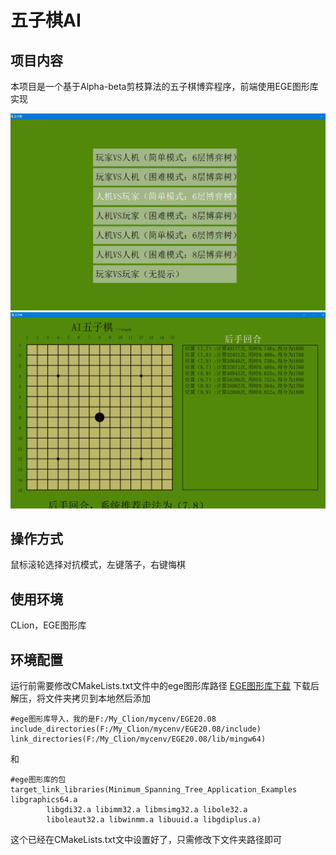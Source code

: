 # 五子棋AI

## 项目内容

本项目是一个基于Alpha-beta剪枝算法的五子棋博弈程序，前端使用EGE图形库实现

![这是图片](https://github.com/wtupdl/AI_Gobang/blob/main/img/a.png?raw=true "Magic Gardens")
![这是图片](https://github.com/wtupdl/AI_Gobang/blob/main/img/b.png?raw=true "Magic Gardens")

## 操作方式

鼠标滚轮选择对抗模式，左键落子，右键悔棋

## 使用环境

CLion，EGE图形库

## 环境配置

运行前需要修改CMakeLists.txt文件中的ege图形库路径
[EGE图形库下载](https://xege.org/download/ege20.08_all.7z)
下载后解压，将文件夹拷贝到本地然后添加

```
#ege图形库导入，我的是F:/My_Clion/mycenv/EGE20.08
include_directories(F:/My_Clion/mycenv/EGE20.08/include)
link_directories(F:/My_Clion/mycenv/EGE20.08/lib/mingw64)
```

和

```
#ege图形库的包
target_link_libraries(Minimum_Spanning_Tree_Application_Examples libgraphics64.a
        libgdi32.a libimm32.a libmsimg32.a libole32.a
        liboleaut32.a libwinmm.a libuuid.a libgdiplus.a)
````

这个已经在CMakeLists.txt文中设置好了，只需修改下文件夹路径即可

